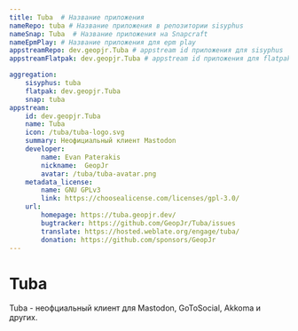 ```yaml
---
title: Tuba  # Название приложения
nameRepo: tuba # Название приложения в репозитории sisyphus
nameSnap: Tuba  # Название приложения на Snapcraft
nameEpmPlay: # Название приложения для epm play
appstreamRepo: dev.geopjr.Tuba # appstream id приложения для sisyphus
appstreamFlatpak: dev.geopjr.Tuba # appstream id приложения для flatpak

aggregation:
    sisyphus: tuba
    flatpak: dev.geopjr.Tuba
    snap: tuba
appstream:
    id: dev.geopjr.Tuba
    name: Tuba
    icon: /tuba/tuba-logo.svg
    summary: Неофициальный клиент Mastodon
    developer: 
        name: Evan Paterakis
        nickname:  GeopJr
        avatar: /tuba/tuba-avatar.png
    metadata_license: 
        name: GNU GPLv3
        link: https://choosealicense.com/licenses/gpl-3.0/
    url: 
        homepage: https://tuba.geopjr.dev/ 
        bugtracker: https://github.com/GeopJr/Tuba/issues 
        translate: https://hosted.weblate.org/engage/tuba/
        donation: https://github.com/sponsors/GeopJr
---
```


# Tuba
Tuba - неофциальный клиент для Mastodon, GoToSocial, Akkoma и других.

<!--@include: ./parts/install/software-install.md-->